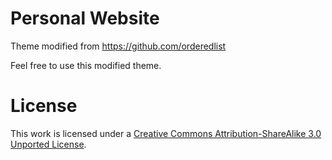 # Personal Website

Theme modified from https://github.com/orderedlist

Feel free to use this modified theme.

# License
This work is licensed under a [Creative Commons Attribution-ShareAlike 3.0 Unported License](http://creativecommons.org/licenses/by-sa/3.0/).

